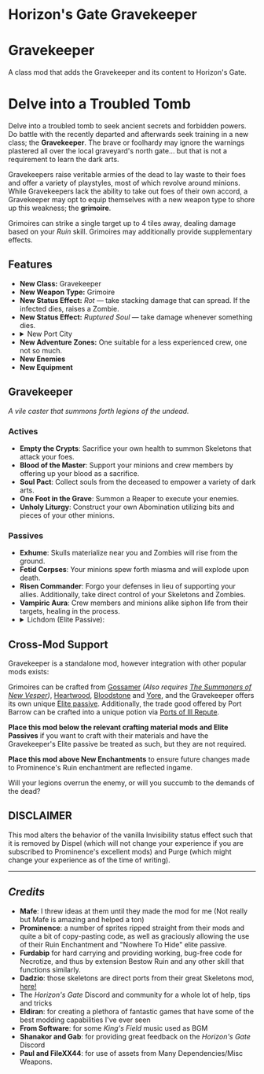 # Horizon's Gate Gravekeeper

# Gravekeeper
A class mod that adds the Gravekeeper and its content to Horizon's Gate.




# Delve into a Troubled Tomb

Delve into a troubled tomb to seek ancient secrets and forbidden powers. Do battle with the recently departed and afterwards seek training in a new class; the **Gravekeeper**. The brave or foolhardy may ignore the warnings plastered all over the local graveyard's north gate... but that is not a requirement to learn the dark arts.

Gravekeepers raise veritable armies of the dead to lay waste to their foes and offer a variety of playstyles, most of which revolve around minions. While Gravekeepers lack the ability to take out foes of their own accord, a Gravekeeper may opt to equip themselves with a new weapon type to shore up this weakness; the **grimoire**.

Grimoires can strike a single target up to 4 tiles away, dealing damage based on your *Ruin* skill. Grimoires may additionally provide supplementary effects.

## Features
- **New Class:** Gravekeeper
- **New Weapon Type:** Grimoire
- **New Status Effect:** *Rot* — take stacking damage that can spread. If the infected dies, raises a Zombie.
- **New Status Effect:** *Ruptured Soul* — take damage whenever something dies.
- <details><summary>New Port City</summary> (Located at X 247, Y 373, southeast of Jascias.)</details>
- **New Adventure Zones:** One suitable for a less experienced crew, one not so much.
- **New Enemies**
- **New Equipment**

## Gravekeeper
*A vile caster that summons forth legions of the undead.*

### Actives
- **Empty the Crypts**: Sacrifice your own health to summon Skeletons that attack your foes.
- **Blood of the Master**: Support your minions and crew members by offering up your blood as a sacrifice.
- **Soul Pact**: Collect souls from the deceased to empower a variety of dark arts.
- **One Foot in the Grave**: Summon a Reaper to execute your enemies.
- **Unholy Liturgy**: Construct your own Abomination utilizing bits and pieces of your other minions.

### Passives
- **Exhume**: Skulls materialize near you and Zombies will rise from the ground.
- **Fetid Corpses**: Your minions spew forth miasma and will explode upon death.
- **Risen Commander**: Forgo your defenses in lieu of supporting your allies. Additionally, take direct control of your Skeletons and Zombies.
- **Vampiric Aura**: Crew members and minions alike siphon life from their targets, healing in the process.
- <details><summary>Lichdom (Elite Passive):</summary> Rise once more upon death, becoming a powerful Lich.</details>

## Cross-Mod Support

Gravekeeper is a standalone mod, however integration with other popular mods exists:

Grimoires can be crafted from [Gossamer](https://steamcommunity.com/sharedfiles/filedetails/?id=2975431040) *(Also requires [The Summoners of New Vesper](https://steamcommunity.com/sharedfiles/filedetails/?id=2864331568))*, [Heartwood](https://steamcommunity.com/sharedfiles/filedetails/?id=2667588820), [Bloodstone](https://steamcommunity.com/sharedfiles/filedetails/?id=2870452778) and [Yore](https://steamcommunity.com/sharedfiles/filedetails/?id=3367799950), and the Gravekeeper offers its own unique [Elite passive](https://steamcommunity.com/sharedfiles/filedetails/?id=3044437113). Additionally, the trade good offered by Port Barrow can be crafted into a unique potion via [Ports of Ill Repute](https://steamcommunity.com/sharedfiles/filedetails/?id=2828763440).

**Place this mod below the relevant crafting material mods and Elite Passives** if you want to craft with their materials and have the Gravekeeper's Elite passive be treated as such, but they are not required.

**Place this mod above New Enchantments** to ensure future changes made to Prominence's Ruin enchantment are reflected ingame.

Will your legions overrun the enemy, or will you succumb to the demands of the dead?

## DISCLAIMER
This mod alters the behavior of the vanilla Invisibility status effect such that it is removed by Dispel (which will not change your experience if you are subscribed to Prominence's excellent mods) and Purge (which might change your experience as of the time of writing). 

---

## *Credits*
- **Mafe**: I threw ideas at them until they made the mod for me (Not really but Mafe is amazing and helped a ton)
- **Prominence**: a number of sprites ripped straight from their mods and quite a bit of copy-pasting code, as well as graciously allowing the use of their Ruin Enchantment and "Nowhere To Hide" elite passive.
- **Furdabip** for hard carrying and providing working, bug-free code for Necrotize, and thus by extension Bestow Ruin and any other skill that functions similarly.
- **Dadzio**: those skeletons are direct ports from their great Skeletons mod, [here!](https://steamcommunity.com/sharedfiles/filedetails/?id=2670522662)
- The *Horizon's Gate* Discord and community for a whole lot of help, tips and tricks
- **Eldiran**: for creating a plethora of fantastic games that have some of the best modding capabilities I've ever seen
- **From Software**: for some *King's Field* music used as BGM
- **Shanakor and Gab**: for providing great feedback on the *Horizon's Gate* Discord
- **Paul and FileXX44**: for use of assets from Many Dependencies/Misc Weapons.
